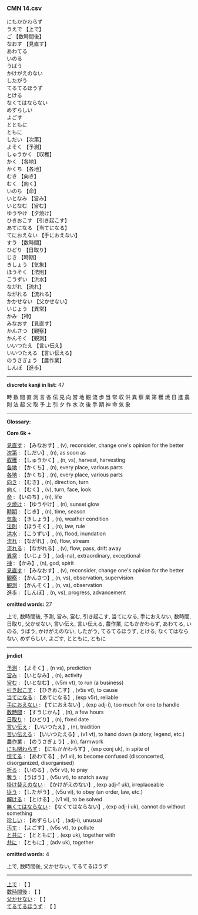 ### CMN 14.csv  
  

にもかかわらず    
うえで 【上で】   
ご 【数時間後】   
なおす 【見直す】   
あわてる    
いのる    
うばう    
かけがえのない    
したがう    
てるてるほうず    
とける    
なくてはならない    
めずらしい    
よごす    
とともに    
ともに    
しだい 【次第】   
よそく 【予測】   
しゅうかく 【収穫】   
かく 【各地】   
かくち 【各地】   
むき 【向き】   
むく 【向く】   
いのち 【命】   
いとなみ 【営み】   
いとなむ 【営む】   
ゆうやけ 【夕焼け】   
ひきおこす 【引き起こす】   
あてになる 【当てになる】   
てにおえない 【手におえない】   
すう 【数時間】   
ひどり 【日取り】   
じき 【時期】   
きしょう 【気象】   
ほうそく 【法則】   
こうずい 【洪水】   
ながれ 【流れ】   
ながれる 【流れる】   
かかせない 【父かせない】   
いじょう 【異常】   
かみ 【神】   
みなおす 【見直す】   
かんさつ 【観察】   
かんそく 【観測】   
いいつたえ 【言い伝え】   
いいつたえる 【言い伝える】   
のうさぎょう 【農作業】   
しんぽ 【進歩】   
 


----------------

__discrete kanji in list:__ 47 

時 数 間 直 測 言 各 伝 見 向 営 地 観 流 歩 当 常 収 洪 異 察 業 第 穫 焼 日 進 農 則 法 起 父 取 予 上 引 夕 作 水 次 後 手 期 神 命 気 象

----------------
  
__Glossary:__  


__Core 6k +__  


[見直す](https://ejje.weblio.jp/content/%E8%A6%8B%E7%9B%B4%E3%81%99) : 【みなおす】, (v), reconsider, change one's opinion for the better  
[次第](https://ejje.weblio.jp/content/%E6%AC%A1%E7%AC%AC) : 【しだい】, (n), as soon as  
[収穫](https://ejje.weblio.jp/content/%E5%8F%8E%E7%A9%AB) : 【しゅうかく】, (n, vs), harvest, harvesting  
[各地](https://ejje.weblio.jp/content/%E5%90%84%E5%9C%B0) : 【かくち】, (n), every place, various parts  
[各地](https://ejje.weblio.jp/content/%E5%90%84%E5%9C%B0) : 【かくち】, (n), every place, various parts  
[向き](https://ejje.weblio.jp/content/%E5%90%91%E3%81%8D) : 【むき】, (n), direction, turn  
[向く](https://ejje.weblio.jp/content/%E5%90%91%E3%81%8F) : 【むく】, (v), turn, face, look  
[命](https://ejje.weblio.jp/content/%E5%91%BD) : 【いのち】, (n), life  
[夕焼け](https://ejje.weblio.jp/content/%E5%A4%95%E7%84%BC%E3%81%91) : 【ゆうやけ】, (n), sunset glow  
[時期](https://ejje.weblio.jp/content/%E6%99%82%E6%9C%9F) : 【じき】, (n), time, season  
[気象](https://ejje.weblio.jp/content/%E6%B0%97%E8%B1%A1) : 【きしょう】, (n), weather condition  
[法則](https://ejje.weblio.jp/content/%E6%B3%95%E5%89%87) : 【ほうそく】, (n), law, rule  
[洪水](https://ejje.weblio.jp/content/%E6%B4%AA%E6%B0%B4) : 【こうずい】, (n), flood, inundation  
[流れ](https://ejje.weblio.jp/content/%E6%B5%81%E3%82%8C) : 【ながれ】, (n), flow, stream  
[流れる](https://ejje.weblio.jp/content/%E6%B5%81%E3%82%8C%E3%82%8B) : 【ながれる】, (v), flow, pass, drift away  
[異常](https://ejje.weblio.jp/content/%E7%95%B0%E5%B8%B8) : 【いじょう】, (adj-na), extraordinary, exceptional  
[神](https://ejje.weblio.jp/content/%E7%A5%9E) : 【かみ】, (n), god, spirit  
[見直す](https://ejje.weblio.jp/content/%E8%A6%8B%E7%9B%B4%E3%81%99) : 【みなおす】, (v), reconsider, change one's opinion for the better  
[観察](https://ejje.weblio.jp/content/%E8%A6%B3%E5%AF%9F) : 【かんさつ】, (n, vs), observation, supervision  
[観測](https://ejje.weblio.jp/content/%E8%A6%B3%E6%B8%AC) : 【かんそく】, (n, vs), observation  
[進歩](https://ejje.weblio.jp/content/%E9%80%B2%E6%AD%A9) : 【しんぽ】, (n, vs), progress, advancement  
 

__omitted words:__ 27  

上で, 数時間後, 予測, 営み, 営む, 引き起こす, 当てになる, 手におえない, 数時間, 日取り, 父かせない, 言い伝え, 言い伝える, 農作業, にもかかわらず, あわてる, いのる, うばう, かけがえのない, したがう, てるてるほうず, とける, なくてはならない, めずらしい, よごす, とともに, ともに 


----------------

__jmdict__  


[予測](https://ejje.weblio.jp/content/%E4%BA%88%E6%B8%AC) : 【よそく】, (n vs), prediction  
[営み](https://ejje.weblio.jp/content/%E5%96%B6%E3%81%BF) : 【いとなみ】, (n), activity  
[営む](https://ejje.weblio.jp/content/%E5%96%B6%E3%82%80) : 【いとなむ】, (v5m vt), to run (a business)  
[引き起こす](https://ejje.weblio.jp/content/%E5%BC%95%E3%81%8D%E8%B5%B7%E3%81%93%E3%81%99) : 【ひきおこす】, (v5s vt), to cause  
[当てになる](https://ejje.weblio.jp/content/%E5%BD%93%E3%81%A6%E3%81%AB%E3%81%AA%E3%82%8B) : 【あてになる】, (exp v5r), reliable  
[手におえない](https://ejje.weblio.jp/content/%E6%89%8B%E3%81%AB%E3%81%8A%E3%81%88%E3%81%AA%E3%81%84) : 【てにおえない】, (exp adj-i), too much for one to handle  
[数時間](https://ejje.weblio.jp/content/%E6%95%B0%E6%99%82%E9%96%93) : 【すうじかん】, (n), a few hours  
[日取り](https://ejje.weblio.jp/content/%E6%97%A5%E5%8F%96%E3%82%8A) : 【ひどり】, (n), fixed date  
[言い伝え](https://ejje.weblio.jp/content/%E8%A8%80%E3%81%84%E4%BC%9D%E3%81%88) : 【いいつたえ】, (n), tradition  
[言い伝える](https://ejje.weblio.jp/content/%E8%A8%80%E3%81%84%E4%BC%9D%E3%81%88%E3%82%8B) : 【いいつたえる】, (v1 vt), to hand down (a story, legend, etc.)  
[農作業](https://ejje.weblio.jp/content/%E8%BE%B2%E4%BD%9C%E6%A5%AD) : 【のうさぎょう】, (n), farmwork  
[にも関わらず](https://ejje.weblio.jp/content/%E3%81%AB%E3%82%82%E9%96%A2%E3%82%8F%E3%82%89%E3%81%9A) : 【にもかかわらず】, (exp conj uk), in spite of  
[慌てる](https://ejje.weblio.jp/content/%E6%85%8C%E3%81%A6%E3%82%8B) : 【あわてる】, (v1 vi), to become confused (disconcerted, disorganized, disorganised)  
[祈る](https://ejje.weblio.jp/content/%E7%A5%88%E3%82%8B) : 【いのる】, (v5r vt), to pray  
[奪う](https://ejje.weblio.jp/content/%E5%A5%AA%E3%81%86) : 【うばう】, (v5u vt), to snatch away  
[掛け替えのない](https://ejje.weblio.jp/content/%E6%8E%9B%E3%81%91%E6%9B%BF%E3%81%88%E3%81%AE%E3%81%AA%E3%81%84) : 【かけがえのない】, (exp adj-f uk), irreplaceable  
[従う](https://ejje.weblio.jp/content/%E5%BE%93%E3%81%86) : 【したがう】, (v5u vi), to obey (an order, law, etc.)  
[解ける](https://ejje.weblio.jp/content/%E8%A7%A3%E3%81%91%E3%82%8B) : 【とける】, (v1 vi), to be solved  
[無くてはならない](https://ejje.weblio.jp/content/%E7%84%A1%E3%81%8F%E3%81%A6%E3%81%AF%E3%81%AA%E3%82%89%E3%81%AA%E3%81%84) : 【なくてはならない】, (exp adj-i uk), cannot do without something  
[珍しい](https://ejje.weblio.jp/content/%E7%8F%8D%E3%81%97%E3%81%84) : 【めずらしい】, (adj-i), unusual  
[汚す](https://ejje.weblio.jp/content/%E6%B1%9A%E3%81%99) : 【よごす】, (v5s vt), to pollute  
[と共に](https://ejje.weblio.jp/content/%E3%81%A8%E5%85%B1%E3%81%AB) : 【とともに】, (exp uk), together with  
[共に](https://ejje.weblio.jp/content/%E5%85%B1%E3%81%AB) : 【ともに】, (adv uk), together  
 

__omitted words:__  4  

上で, 数時間後, 父かせない, てるてるほうず  


----------------

[上で](https://ejje.weblio.jp/content/%E4%B8%8A%E3%81%A7) : 【 】   
[数時間後](https://ejje.weblio.jp/content/%E6%95%B0%E6%99%82%E9%96%93%E5%BE%8C) : 【 】   
[父かせない](https://ejje.weblio.jp/content/%E7%88%B6%E3%81%8B%E3%81%9B%E3%81%AA%E3%81%84) : 【 】   
[てるてるほうず](https://ejje.weblio.jp/content/%E3%81%A6%E3%82%8B%E3%81%A6%E3%82%8B%E3%81%BB%E3%81%86%E3%81%9A) : 【 】   
  

